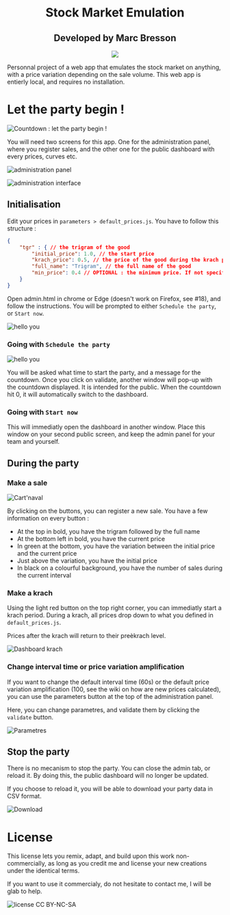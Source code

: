 <div align="center">
    <h1>Stock Market Emulation</h1>
    <h2>Developed by Marc Bresson</h2>
    <p align="center">
        <a href="https://linkedin.com/in/marc--bresson"><img src="https://img.shields.io/badge/-LinkedIn-black.svg?style=for-the-badge&logo=linkedin&colorB=555"/></a>
    </p>
</div>

Personnal project of a web app that emulates the stock market on anything, with a price variation depending on the sale volume. This web app is entierly local, and requires no installation.

# Let the party begin !

![Countdown : let the party begin !](images/countdown.png)

You will need two screens for this app. One for the administration panel, where you register sales, and the other one for the public dashboard with every prices, curves etc.

![administration panel](images/admin.png)

![administration interface](images/dashboard_normal_1.png)

## Initialisation

Edit your prices in `parameters > default_prices.js`. You have to follow this structure :

```json
{
    "tgr" : { // the trigram of the good
        "initial_price": 1.0, // the start price
        "krach_price": 0.5, // the price of the good during the krach periods
        "full_name": "Trigram", // the full name of the good
        "min_price": 0.4 // OPTIONAL : the minimum price. If not specified, the good will not have any limit, and will be regulated by the market
    }
}
```

Open admin.html in chrome or Edge (doesn't work on Firefox, see #18), and follow the instructions. You will be prompted to either `Schedule the party`, or `Start now`.

![hello you](images/hello_you.png)

### Going with `Schedule the party`

![hello you](images/schedule_the_party.png)

You will be asked what time to start the party, and a message for the countdown. Once you click on validate, another window will pop-up with the countdown displayed. It is intended for the public. When the countdown hit 0, it will automatically switch to the dashboard.

### Going with `Start now`

This will immediatly open the dashboard in another window. Place this window on your second public screen, and keep the admin panel for your team and yourself.

## During the party

### Make a sale

![Cart'naval](images/cartnaval.png)

By clicking on the buttons, you can register a new sale. You have a few information on every button :
- At the top in bold, you have the trigram followed by the full name
- At the bottom left in bold, you have the current price
- In green at the bottom, you have the variation between the initial price and the current price
- Just above the variation, you have the initial price
- In black on a colourful background, you have the number of sales during the current interval

### Make a krach

Using the light red button on the top right corner, you can immediatly start a krach period. During a krach, all prices drop down to what you defined in `default_prices.js`.

Prices after the krach will return to their preèkrach level.

![Dashboard krach](images/dashboard_krach.png)

### Change interval time or price variation amplification

If you want to change the default interval time (60s) or the default price variation amplification (100, see the wiki on how are new prices calculated), you can use the parameters button at the top of the administration panel.

Here, you can change parametres, and validate them by clicking the `validate` button.

![Parametres](images/parametres.png)

## Stop the party

There is no mecanism to stop the party. You can close the admin tab, or reload it. By doing this, the public dashboard will no longer be updated.

If you choose to reload it, you will be able to download your party data in CSV format.

![Download](images/party_going.png)

# License

This license lets you remix, adapt, and build upon this work non-commercially, as long as you credit me and license your new creations under the identical terms.

If you want to use it commercialy, do not hesitate to contact me, I will be glab to help.

![license CC BY-NC-SA](images/license.png)
